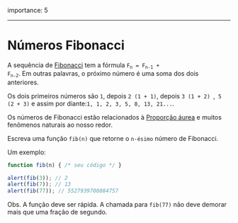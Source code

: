 importance: 5

---

# Números Fibonacci

A sequência de [Fibonacci](https://pt.wikipedia.org/wiki/Sequ%C3%AAncia_de_Fibonacci) tem a fórmula <code>F<sub>n</sub> = F<sub>n-1</sub> + F<sub>n-2</sub></code>. Em outras palavras, o próximo número é uma soma dos dois anteriores.

Os dois primeiros números são `1`, depois `2 (1 + 1)`, depois `3 (1 + 2) `,` 5 (2 + 3)` e assim por diante:`1, 1, 2, 3, 5, 8, 13, 21...`.

Os números de Fibonacci estão relacionados à [Proporção áurea](https://pt.wikipedia.org/wiki/Propor%C3%A7%C3%A3o_%C3%A1urea) e muitos fenômenos naturais ao nosso redor.

Escreva uma função `fib(n)` que retorne o `n-ésimo` número de Fibonacci.

Um exemplo:

```js
function fib(n) { /* seu código */ }

alert(fib(3)); // 2
alert(fib(7)); // 13
alert(fib(77)); // 5527939700884757
```

Obs. A função deve ser rápida. A chamada para `fib(77)` não deve demorar mais que uma fração de segundo.
